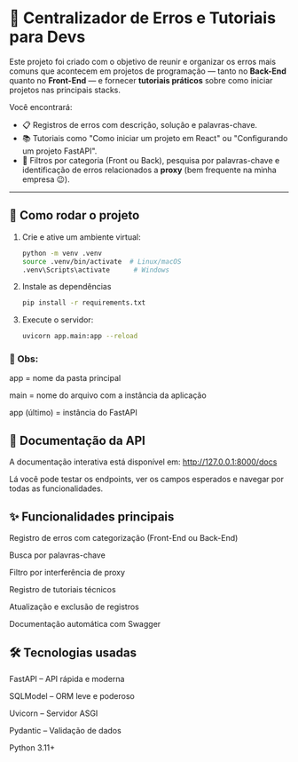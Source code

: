 # 🧠 Centralizador de Erros e Tutoriais para Devs

Este projeto foi criado com o objetivo de reunir e organizar os erros mais comuns que acontecem em projetos de programação — tanto no **Back-End** quanto no **Front-End** — e fornecer **tutoriais práticos** sobre como iniciar projetos nas principais stacks.

Você encontrará:
- 📋 Registros de erros com descrição, solução e palavras-chave.
- 📚 Tutoriais como "Como iniciar um projeto em React" ou "Configurando um projeto FastAPI".
- 🔎 Filtros por categoria (Front ou Back), pesquisa por palavras-chave e identificação de erros relacionados a **proxy** (bem frequente na minha empresa 😉).

---

## 🚀 Como rodar o projeto

1. Crie e ative um ambiente virtual:
   ```bash
   python -m venv .venv
   source .venv/bin/activate  # Linux/macOS
   .venv\Scripts\activate      # Windows

2. Instale as dependências
   ```bash
   pip install -r requirements.txt
   ```

3. Execute o servidor:
   ```bash
   uvicorn app.main:app --reload
   ```

### 🧭 Obs:

app = nome da pasta principal

main = nome do arquivo com a instância da aplicação

app (último) = instância do FastAPI

## 📄 Documentação da API
A documentação interativa está disponível em:
http://127.0.0.1:8000/docs

Lá você pode testar os endpoints, ver os campos esperados e navegar por todas as funcionalidades.

## ✨ Funcionalidades principais

Registro de erros com categorização (Front-End ou Back-End)

Busca por palavras-chave

Filtro por interferência de proxy

Registro de tutoriais técnicos

Atualização e exclusão de registros

Documentação automática com Swagger

## 🛠 Tecnologias usadas

FastAPI – API rápida e moderna

SQLModel – ORM leve e poderoso

Uvicorn – Servidor ASGI

Pydantic – Validação de dados

Python 3.11+
